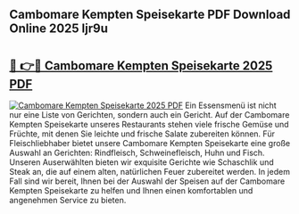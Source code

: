 ## Cambomare Kempten Speisekarte PDF Download Online 2025 ljr9u

# <h2><a href="http://gcbqsy.nevu.top/?p=Cambomare+Kempten+Speisekarte">🔗 👉🔴 Cambomare Kempten Speisekarte 2025 PDF</a></h2>

[![Cambomare Kempten Speisekarte 2025 PDF](https://i.imgur.com/dBaPXMq.png)](http://gcbqsy.nevu.top/?p=Cambomare+Kempten+Speisekarte)
Ein Essensmenü ist nicht nur eine Liste von Gerichten, sondern auch ein Gericht. Auf der Cambomare Kempten Speisekarte unseres Restaurants stehen viele frische Gemüse und Früchte, mit denen Sie leichte und frische Salate zubereiten können. Für Fleischliebhaber bietet unsere Cambomare Kempten Speisekarte eine große Auswahl an Gerichten: Rindfleisch, Schweinefleisch, Huhn und Fisch. Unseren Auserwählten bieten wir exquisite Gerichte wie Schaschlik und Steak an, die auf einem alten, natürlichen Feuer zubereitet werden. In jedem Fall sind wir bereit, Ihnen bei der Auswahl der Speisen auf der Cambomare Kempten Speisekarte zu helfen und Ihnen einen komfortablen und angenehmen Service zu bieten.
